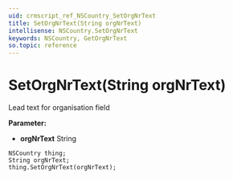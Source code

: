 ```yaml
---
uid: crmscript_ref_NSCountry_SetOrgNrText
title: SetOrgNrText(String orgNrText)
intellisense: NSCountry.SetOrgNrText
keywords: NSCountry, GetOrgNrText
so.topic: reference
---
```


# SetOrgNrText(String orgNrText)

Lead text for organisation field

**Parameter:** 
 - **orgNrText** String

```crmscript
NSCountry thing;
String orgNrText;
thing.SetOrgNrText(orgNrText);
```

